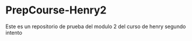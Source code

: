 # PrepCourse-Henry2
Este es un repositorio de prueba del modulo 2 del curso de henry segundo intento
